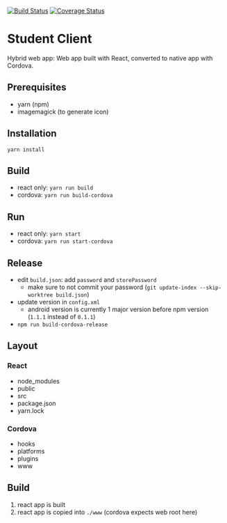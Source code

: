[![Build Status](https://travis-ci.org/ftes/clickr-student.svg?branch=master)](https://travis-ci.org/ftes/clickr-student)
[![Coverage Status](https://coveralls.io/repos/github/ftes/clickr-student/badge.svg?branch=master)](https://coveralls.io/github/ftes/clickr-student?branch=master)

# Student Client
Hybrid web app: Web app built with React, converted to native app with Cordova.

## Prerequisites
- yarn (npm)
- imagemagick (to generate icon)

## Installation
`yarn install`

## Build
- react only: `yarn run build`
- cordova: `yarn run build-cordova`

## Run
- react only: `yarn start`
- cordova: `yarn run start-cordova`

## Release
- edit `build.json`: add `password` and `storePassword`
  - make sure to not commit your password (`git update-index --skip-worktree build.json`)
- update version in `config.xml`
  - android version is currently 1 major version before npm version (`1.1.1` instead of `0.1.1`)
- `npm run build-cordova-release`

## Layout
### React
- node_modules
- public
- src
- package.json
- yarn.lock

### Cordova
- hooks
- platforms
- plugins
- www

## Build
1. react app is built
2. react app is copied into `./www` (cordova expects web root here)
